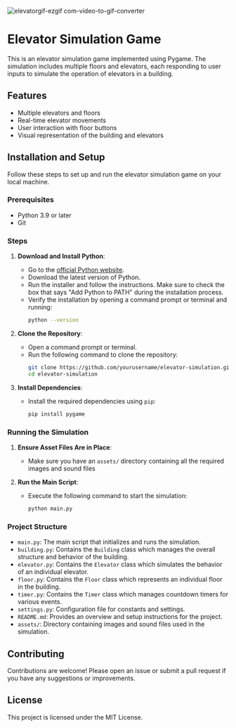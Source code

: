 
![elevatorgif-ezgif com-video-to-gif-converter](https://github.com/meir-simon/elevator-game/assets/171667759/cdfcc7dc-5cc5-4455-b422-03e2424ad274)

# Elevator Simulation Game

This is an elevator simulation game implemented using Pygame. The simulation includes multiple floors and elevators, each responding to user inputs to simulate the operation of elevators in a building.

## Features

- Multiple elevators and floors
- Real-time elevator movements
- User interaction with floor buttons
- Visual representation of the building and elevators


## Installation and Setup

Follow these steps to set up and run the elevator simulation game on your local machine.

### Prerequisites

- Python 3.9 or later
- Git

### Steps

1. **Download and Install Python**:
   - Go to the [official Python website](https://www.python.org/downloads/).
   - Download the latest version of Python.
   - Run the installer and follow the instructions. Make sure to check the box that says "Add Python to PATH" during the installation process.
   - Verify the installation by opening a command prompt or terminal and running:
     ```bash
     python --version
     ```

2. **Clone the Repository**:
   - Open a command prompt or terminal.
   - Run the following command to clone the repository:
     ```bash
     git clone https://github.com/yourusername/elevator-simulation.git
     cd elevator-simulation
     ```


3. **Install Dependencies**:
   - Install the required dependencies using `pip`:
     ```bash
     pip install pygame
     ```

### Running the Simulation
1. **Ensure Asset Files Are in Place**:
   - Make sure you have an `assets/` directory containing all the required images and sound files

2. **Run the Main Script**:
   - Execute the following command to start the simulation:
     ```bash
     python main.py
     ```

### Project Structure

- `main.py`: The main script that initializes and runs the simulation.
- `building.py`: Contains the `Building` class which manages the overall structure and behavior of the building.
- `elevator.py`: Contains the `Elevator` class which simulates the behavior of an individual elevator.
- `floor.py`: Contains the `Floor` class which represents an individual floor in the building.
- `timer.py`: Contains the `Timer` class which manages countdown timers for various events.
- `settings.py`: Configuration file for constants and settings.
- `README.md`: Provides an overview and setup instructions for the project.
- `assets/`: Directory containing images and sound files used in the simulation.


## Contributing

Contributions are welcome! Please open an issue or submit a pull request if you have any suggestions or improvements.

## License

This project is licensed under the MIT License.
